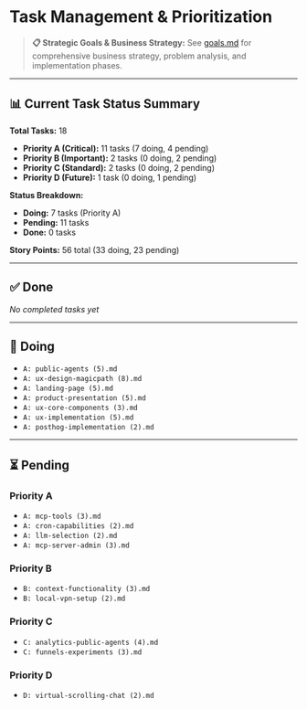 # Task Management & Prioritization

> **📋 Strategic Goals & Business Strategy:** See [goals.md](./goals.md) for comprehensive business strategy, problem analysis, and implementation phases.

---

## 📊 Current Task Status Summary

**Total Tasks:** 18

- **Priority A (Critical):** 11 tasks (7 doing, 4 pending)
- **Priority B (Important):** 2 tasks (0 doing, 2 pending)
- **Priority C (Standard):** 2 tasks (0 doing, 2 pending)
- **Priority D (Future):** 1 task (0 doing, 1 pending)

**Status Breakdown:**

- **Doing:** 7 tasks (Priority A)
- **Pending:** 11 tasks
- **Done:** 0 tasks

**Story Points:** 56 total (33 doing, 23 pending)

---

## ✅ Done

_No completed tasks yet_

---

## 🚧 Doing

- `A: public-agents (5).md`
- `A: ux-design-magicpath (8).md`
- `A: landing-page (5).md`
- `A: product-presentation (5).md`
- `A: ux-core-components (3).md`
- `A: ux-implementation (5).md`
- `A: posthog-implementation (2).md`

---

## ⏳ Pending

### Priority A

- `A: mcp-tools (3).md`
- `A: cron-capabilities (2).md`
- `A: llm-selection (2).md`
- `A: mcp-server-admin (3).md`

### Priority B

- `B: context-functionality (3).md`
- `B: local-vpn-setup (2).md`

### Priority C

- `C: analytics-public-agents (4).md`
- `C: funnels-experiments (3).md`

### Priority D

- `D: virtual-scrolling-chat (2).md`
